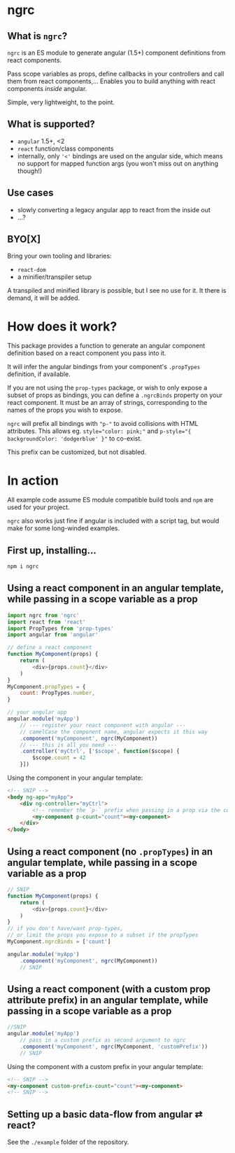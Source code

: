 # ngrc


## What is `ngrc`?

`ngrc` is an ES module to generate angular (1.5+) component definitions from react components.

Pass scope variables as props, define callbacks in your controllers and call them from react components,... Enables you to build anything with react components _inside_ angular.

Simple, very lightweight, to the point.


## What is supported?

- `angular` 1.5+, <2
- `react` function/class components
- internally, only `'<'` bindings are used on the angular side, which means no support for mapped function args (you won't miss out on anything though!)


## Use cases

- slowly converting a legacy angular app to react from the inside out
- ...?


## BYO[X]

Bring your own tooling and libraries:
- `react-dom`
- a minifier/transpiler setup

A transpiled and minified library is possible, but I see no use for it. It there is demand, it will be added.


# How does it work?

This package provides a function to generate an angular component definition based on a react component you pass into it.

It will infer the angular bindings from your component's `.propTypes` definition, if available.

If you are not using the `prop-types` package, or wish to only expose a subset of props as bindings, you can define a `.ngrcBinds` property on your react component. It must be an array of strings, corresponding to the names of the props you wish to expose.

`ngrc` will prefix all bindings with `"p-"` to avoid collisions with HTML attributes. This allows eg. `style="color: pink;"` and `p-style="{ backgroundColor: 'dodgerblue' }"` to co-exist.

This prefix can be customized, but not disabled.


# In action

All example code assume ES module compatible build tools and `npm` are used for your project.

`ngrc` also works just fine if angular is included with a script tag, but would make for some long-winded examples.


## First up, installing...

```sh
npm i ngrc
```


## Using a react component in an angular template, while passing in a scope variable as a prop

```js
import ngrc from 'ngrc'
import react from 'react'
import PropTypes from 'prop-types'
import angular from 'angular'

// define a react component
function MyComponent(props) {
    return (
        <div>{props.count}</div>
    )
}
MyComponent.propTypes = {
    count: PropTypes.number,
}

// your angular app
angular.module('myApp')
    // --- register your react component with angular ---
    // camelCase the component name, angular expects it this way
    .component('myComponent', ngrc(MyComponent))
    // --- this is all you need ---
    .controller('myCtrl', ['$scope', function($scope) {
        $scope.count = 42
    }])
```

Using the component in your angular template:
```html
<!-- SNIP -->
<body ng-app="myApp">
    <div ng-controller="myCtrl">
        <!-- remember the `p-` prefix when passing in a prop via the component's element attribute. -->
        <my-component p-count="count"><my-component>
    </div>
</body>
```


## Using a react component (no `.propTypes`) in an angular template, while passing in a scope variable as a prop

```js
// SNIP
function MyComponent(props) {
    return (
        <div>{props.count}</div>
    )
}
// if you don't have/want prop-types,
// or limit the props you expose to a subset if the propTypes
MyComponent.ngrcBinds = ['count']

angular.module('myApp')
    .component('myComponent', ngrc(MyComponent))
    // SNIP
```


## Using a react component (with a custom prop attribute prefix) in an angular template, while passing in a scope variable as a prop

```js
//SNIP
angular.module('myApp')
    // pass in a custom prefix as second argument to ngrc
    .component('myComponent', ngrc(MyComponent, 'customPrefix'))
    // SNIP
```

Using the component with a custom prefix in your angular template:
```html
<!-- SNIP -->
<my-component custom-prefix-count="count"><my-component>
<!-- SNIP -->
```


## Setting up a basic data-flow from angular ⇄ react?

See the `./example` folder of the repository.